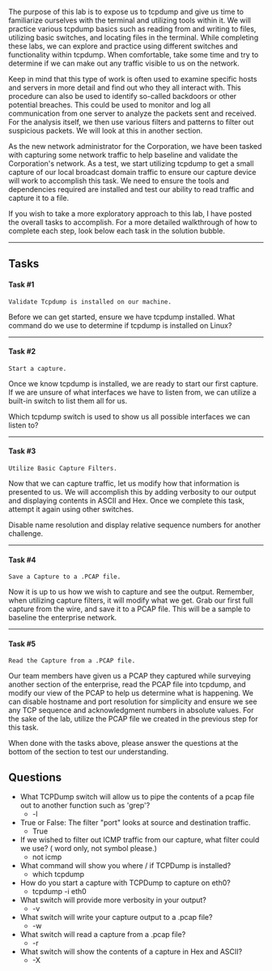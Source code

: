 The purpose of this lab is to expose us to tcpdump and give us time to familiarize ourselves with the terminal and utilizing tools within it. We will practice various tcpdump basics such as reading from and writing to files, utilizing basic switches, and locating files in the terminal. While completing these labs, we can explore and practice using different switches and functionality within tcpdump. When comfortable, take some time and try to determine if we can make out any traffic visible to us on the network.

Keep in mind that this type of work is often used to examine specific hosts and servers in more detail and find out who they all interact with. This procedure can also be used to identify so-called backdoors or other potential breaches. This could be used to monitor and log all communication from one server to analyze the packets sent and received. For the analysis itself, we then use various filters and patterns to filter out suspicious packets. We will look at this in another section.

As the new network administrator for the Corporation, we have been tasked with capturing some network traffic to help baseline and validate the Corporation's network. As a test, we start utilizing tcpdump to get a small capture of our local broadcast domain traffic to ensure our capture device will work to accomplish this task. We need to ensure the tools and dependencies required are installed and test our ability to read traffic and capture it to a file.

If you wish to take a more exploratory approach to this lab, I have posted the overall tasks to accomplish. For a more detailed walkthrough of how to complete each step, look below each task in the solution bubble.

---

## Tasks

#### Task #1

`Validate Tcpdump is installed on our machine.`

Before we can get started, ensure we have tcpdump installed. What command do we use to determine if tcpdump is installed on Linux?


---

#### Task #2

`Start a capture.`

Once we know tcpdump is installed, we are ready to start our first capture. If we are unsure of what interfaces we have to listen from, we can utilize a built-in switch to list them all for us.

Which tcpdump switch is used to show us all possible interfaces we can listen to?

---

#### Task #3

`Utilize Basic Capture Filters.`

Now that we can capture traffic, let us modify how that information is presented to us. We will accomplish this by adding verbosity to our output and displaying contents in ASCII and Hex. Once we complete this task, attempt it again using other switches.

Disable name resolution and display relative sequence numbers for another challenge.

---

#### Task #4

`Save a Capture to a .PCAP file.`

Now it is up to us how we wish to capture and see the output. Remember, when utilizing capture filters, it will modify what we get. Grab our first full capture from the wire, and save it to a PCAP file. This will be a sample to baseline the enterprise network.

---

#### Task #5

`Read the Capture from a .PCAP file.`

Our team members have given us a PCAP they captured while surveying another section of the enterprise, read the PCAP file into tcpdump, and modify our view of the PCAP to help us determine what is happening. We can disable hostname and port resolution for simplicity and ensure we see any TCP sequence and acknowledgment numbers in absolute values. For the sake of the lab, utilize the PCAP file we created in the previous step for this task.

When done with the tasks above, please answer the questions at the bottom of the section to test our understanding.



## Questions
- What TCPDump switch will allow us to pipe the contents of a pcap file out to another function such as 'grep'?
	- -l
- True or False: The filter "port" looks at source and destination traffic.
	- True
- If we wished to filter out ICMP traffic from our capture, what filter could we use? ( word only, not symbol please.)
	- not icmp
- What command will show you where / if TCPDump is installed?
	- which tcpdump
- How do you start a capture with TCPDump to capture on eth0?
	- tcpdump -i eth0
- What switch will provide more verbosity in your output?
	- -v
- What switch will write your capture output to a .pcap file?
	- -w
- What switch will read a capture from a .pcap file?
	- -r
- What switch will show the contents of a capture in Hex and ASCII?
	- -X